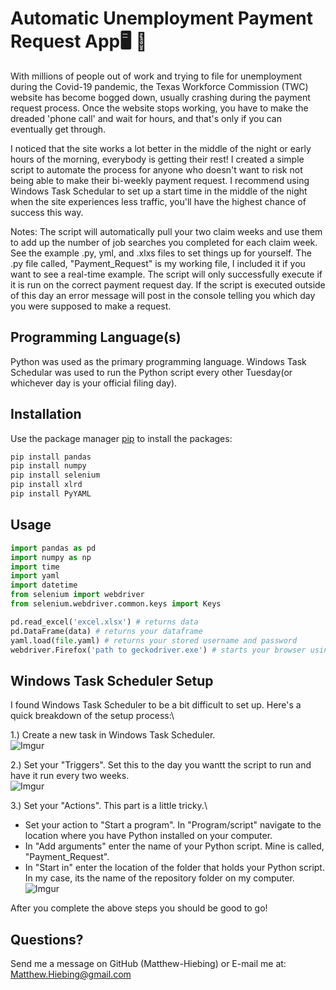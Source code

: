 # Automatic Unemployment Payment Request App:desktop_computer: :briefcase:
With millions of people out of work and trying to file for unemployment during the Covid-19 pandemic, the Texas Workforce Commission (TWC) website has become bogged down, usually crashing during the payment request process. Once the website stops working, you have to make the dreaded 'phone call' and wait for hours, and that's only if you can eventually get through.

I noticed that the site works a lot better in the middle of the night or early hours of the morning, everybody is getting their rest!  I created a simple script to automate the process for anyone who doesn't want to risk not being able to make their bi-weekly payment request.  I recommend using Windows Task Schedular to set up a start time in the middle of the night when the site experiences less traffic, you'll have the highest chance of success this way.

Notes:
The script will automatically pull your two claim weeks and use them to add up the number of job searches you completed for each claim week.
See the example .py, yml, and .xlxs files to set things up for yourself.  The .py file called, "Payment_Request" is my working file, I included it if you want to see a real-time example.  The script will only successfully execute if it is run on the correct payment request day.  If the script is executed outside of this day an error message will post in the console telling you which day you were supposed to make a request.
 
## Programming Language(s)
Python was used as the primary programming language.
Windows Task Schedular was used to run the Python script every other Tuesday(or whichever day is your official filing day).


## Installation
Use the package manager [pip](https://pip.pypa.io/en/stable/) to install the packages:

```bash
pip install pandas
pip install numpy
pip install selenium
pip install xlrd
pip install PyYAML
```

## Usage
```python
import pandas as pd
import numpy as np
import time
import yaml
import datetime
from selenium import webdriver
from selenium.webdriver.common.keys import Keys

pd.read_excel('excel.xlsx') # returns data
pd.DataFrame(data) # returns your dataframe
yaml.load(file.yaml) # returns your stored username and password
webdriver.Firefox('path to geckodriver.exe') # starts your browser using geckodriver.exe
```

## Windows Task Scheduler Setup
I found Windows Task Scheduler to be a bit difficult to set up.  Here's a quick breakdown of the setup process:\

1.) Create a new task in Windows Task Scheduler.\
![Imgur](https://i.imgur.com/wCeQ3HF.jpg)

2.) Set your "Triggers".  Set this to the day you wantt the script to run and have it run every two weeks.\
![Imgur](https://i.imgur.com/NHVgAgo.png)

3.) Set your "Actions".  This part is a little tricky.\
* Set your action to "Start a program".  In "Program/script" navigate to the location where you have Python installed on your computer.
* In "Add arguments" enter the name of your Python script.  Mine is called, "Payment_Request".
* In "Start in" enter the location of the folder that holds your Python script.  In my case, its the name of the repository folder on my computer.\
![Imgur](https://i.imgur.com/WLpDRHv.png)

After you complete the above steps you should be good to go!

## Questions?
Send me a message on GitHub (Matthew-Hiebing) or E-mail me at: Matthew.Hiebing@gmail.com
